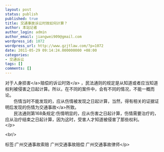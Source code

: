 ```yaml
---
layout: post
status: publish
published: true
title: 交通事故诉讼时效如何计算？
author: 本站记者
author_login: admin
author_email: jiangwei909@gmail.com
wordpress_id: 1072
wordpress_url: http://www.gzjtlaw.com/?p=1072
date: 2011-05-29 09:14:24.000000000 +08:00
categories:
- 交通诉讼
tags: []
comments: []
---
```

<p>对于<a>人身损害<&#47;a>赔偿的<a>诉讼时效<&#47;a> ，民法通则的规定是从知道或者应当知道权利被侵害之日起计算。所以，在不同的案件中，会有不同的情况，不能一概而论。 <br>　　伤情当时不能发现的，应从伤情被发现之日起计算，当然，得有相关的证据证明后发现的伤情为<a>交通事故<&#47;a>所致。 <br>　　民法通则第168条规定:伤情明显的，应从伤害之日起计算，伤情需要治疗的，应从治疗结束之日起计算，因为这时，受害人才知道被侵害了那些权利。 <br><&#47;p><br&#47;><p>标签:广州交通事故索赔 广州交通事故赔偿 广州交通事故律师<&#47;p>
